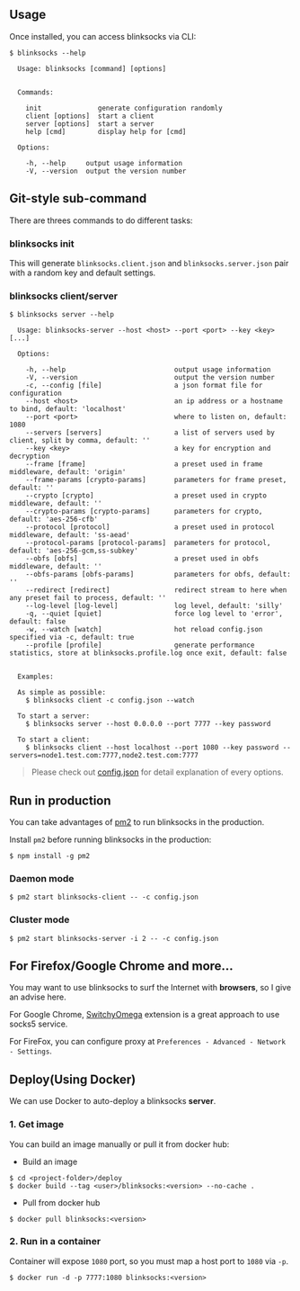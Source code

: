 ## Usage

Once installed, you can access blinksocks via CLI:

```
$ blinksocks --help

  Usage: blinksocks [command] [options]


  Commands:

    init              generate configuration randomly
    client [options]  start a client
    server [options]  start a server
    help [cmd]        display help for [cmd]

  Options:

    -h, --help     output usage information
    -V, --version  output the version number

```

## Git-style sub-command

There are threes commands to do different tasks:

### blinksocks init

This will generate `blinksocks.client.json` and `blinksocks.server.json` pair with a random key and default settings.

### blinksocks client/server

```
$ blinksocks server --help

  Usage: blinksocks-server --host <host> --port <port> --key <key> [...]

  Options:

    -h, --help                           output usage information
    -V, --version                        output the version number
    -c, --config [file]                  a json format file for configuration
    --host <host>                        an ip address or a hostname to bind, default: 'localhost'
    --port <port>                        where to listen on, default: 1080
    --servers [servers]                  a list of servers used by client, split by comma, default: ''
    --key <key>                          a key for encryption and decryption
    --frame [frame]                      a preset used in frame middleware, default: 'origin'
    --frame-params [crypto-params]       parameters for frame preset, default: ''
    --crypto [crypto]                    a preset used in crypto middleware, default: ''
    --crypto-params [crypto-params]      parameters for crypto, default: 'aes-256-cfb'
    --protocol [protocol]                a preset used in protocol middleware, default: 'ss-aead'
    --protocol-params [protocol-params]  parameters for protocol, default: 'aes-256-gcm,ss-subkey'
    --obfs [obfs]                        a preset used in obfs middleware, default: ''
    --obfs-params [obfs-params]          parameters for obfs, default: ''
    --redirect [redirect]                redirect stream to here when any preset fail to process, default: ''
    --log-level [log-level]              log level, default: 'silly'
    -q, --quiet [quiet]                  force log level to 'error', default: false
    -w, --watch [watch]                  hot reload config.json specified via -c, default: true
    --profile [profile]                  generate performance statistics, store at blinksocks.profile.log once exit, default: false


  Examples:
  
  As simple as possible:
    $ blinksocks client -c config.json --watch
  
  To start a server:
    $ blinksocks server --host 0.0.0.0 --port 7777 --key password
  
  To start a client:
    $ blinksocks client --host localhost --port 1080 --key password --servers=node1.test.com:7777,node2.test.com:7777

```

> Please check out [config.json](../config) for detail explanation of every options.

## Run in production

You can take advantages of [pm2](https://github.com/unitech/pm2) to run blinksocks in the production.

Install `pm2` before running blinksocks in the production:

```
$ npm install -g pm2
```

### Daemon mode

```
$ pm2 start blinksocks-client -- -c config.json
```

### Cluster mode

```
$ pm2 start blinksocks-server -i 2 -- -c config.json
```

## For Firefox/Google Chrome and more...

You may want to use blinksocks to surf the Internet with **browsers**, so I give an advise here.

For Google Chrome, [SwitchyOmega](https://github.com/FelisCatus/SwitchyOmega) extension is a great approach to use socks5 service.

For FireFox, you can configure proxy at `Preferences - Advanced - Network - Settings`.

## Deploy(Using Docker)

We can use Docker to auto-deploy a blinksocks **server**.

### 1. Get image

You can build an image manually or pull it from docker hub:

* Build an image

```
$ cd <project-folder>/deploy
$ docker build --tag <user>/blinksocks:<version> --no-cache .
```

* Pull from docker hub

```
$ docker pull blinksocks:<version>
```

### 2. Run in a container

Container will expose `1080` port, so you must map a host port to `1080` via `-p`.

```
$ docker run -d -p 7777:1080 blinksocks:<version>
```
